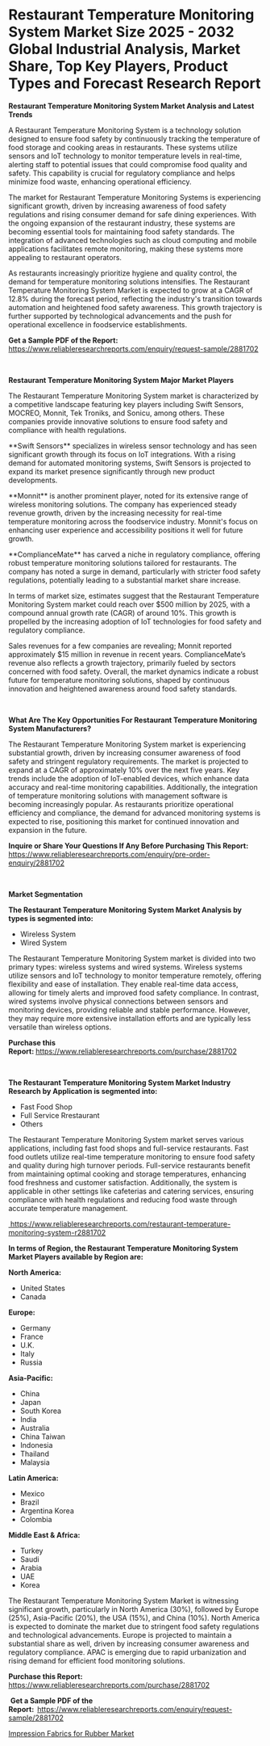 <p><h1>Restaurant Temperature Monitoring System Market Size 2025 - 2032 Global Industrial Analysis, Market Share, Top Key Players, Product Types and Forecast Research Report</h1></p><p><strong>Restaurant Temperature Monitoring System Market Analysis and Latest Trends</strong></p>
<p><p>A Restaurant Temperature Monitoring System is a technology solution designed to ensure food safety by continuously tracking the temperature of food storage and cooking areas in restaurants. These systems utilize sensors and IoT technology to monitor temperature levels in real-time, alerting staff to potential issues that could compromise food quality and safety. This capability is crucial for regulatory compliance and helps minimize food waste, enhancing operational efficiency.</p><p>The market for Restaurant Temperature Monitoring Systems is experiencing significant growth, driven by increasing awareness of food safety regulations and rising consumer demand for safe dining experiences. With the ongoing expansion of the restaurant industry, these systems are becoming essential tools for maintaining food safety standards. The integration of advanced technologies such as cloud computing and mobile applications facilitates remote monitoring, making these systems more appealing to restaurant operators.</p><p>As restaurants increasingly prioritize hygiene and quality control, the demand for temperature monitoring solutions intensifies. The Restaurant Temperature Monitoring System Market is expected to grow at a CAGR of 12.8% during the forecast period, reflecting the industry's transition towards automation and heightened food safety awareness. This growth trajectory is further supported by technological advancements and the push for operational excellence in foodservice establishments.</p></p>
<p><strong>Get a Sample PDF of the Report:&nbsp;</strong> <a href="https://www.reliableresearchreports.com/enquiry/request-sample/2881702?utm_campaign=3012&utm_medium=2&utm_source=Github&utm_content=ia&utm_term=12032025&utm_id=restaurant-temperature-monitoring-system">https://www.reliableresearchreports.com/enquiry/request-sample/2881702</a></p>
<p>&nbsp;</p>
<p><strong>Restaurant Temperature Monitoring System Major Market Players</strong></p>
<p><p>The Restaurant Temperature Monitoring System market is characterized by a competitive landscape featuring key players including Swift Sensors, MOCREO, Monnit, Tek Troniks, and Sonicu, among others. These companies provide innovative solutions to ensure food safety and compliance with health regulations.</p><p>**Swift Sensors** specializes in wireless sensor technology and has seen significant growth through its focus on IoT integrations. With a rising demand for automated monitoring systems, Swift Sensors is projected to expand its market presence significantly through new product developments.</p><p>**Monnit** is another prominent player, noted for its extensive range of wireless monitoring solutions. The company has experienced steady revenue growth, driven by the increasing necessity for real-time temperature monitoring across the foodservice industry. Monnit's focus on enhancing user experience and accessibility positions it well for future growth.</p><p>**ComplianceMate** has carved a niche in regulatory compliance, offering robust temperature monitoring solutions tailored for restaurants. The company has noted a surge in demand, particularly with stricter food safety regulations, potentially leading to a substantial market share increase.</p><p>In terms of market size, estimates suggest that the Restaurant Temperature Monitoring System market could reach over $500 million by 2025, with a compound annual growth rate (CAGR) of around 10%. This growth is propelled by the increasing adoption of IoT technologies for food safety and regulatory compliance.</p><p>Sales revenues for a few companies are revealing; Monnit reported approximately $15 million in revenue in recent years. ComplianceMate’s revenue also reflects a growth trajectory, primarily fueled by sectors concerned with food safety. Overall, the market dynamics indicate a robust future for temperature monitoring solutions, shaped by continuous innovation and heightened awareness around food safety standards.</p></p>
<p>&nbsp;</p>
<p><strong>What Are The Key Opportunities For Restaurant Temperature Monitoring System Manufacturers?</strong></p>
<p><p>The Restaurant Temperature Monitoring System market is experiencing substantial growth, driven by increasing consumer awareness of food safety and stringent regulatory requirements. The market is projected to expand at a CAGR of approximately 10% over the next five years. Key trends include the adoption of IoT-enabled devices, which enhance data accuracy and real-time monitoring capabilities. Additionally, the integration of temperature monitoring solutions with management software is becoming increasingly popular. As restaurants prioritize operational efficiency and compliance, the demand for advanced monitoring systems is expected to rise, positioning this market for continued innovation and expansion in the future.</p></p>
<p><strong>Inquire or Share Your Questions If Any Before Purchasing This Report:</strong> <a href="https://www.reliableresearchreports.com/enquiry/pre-order-enquiry/2881702?utm_campaign=3012&utm_medium=2&utm_source=Github&utm_content=ia&utm_term=12032025&utm_id=restaurant-temperature-monitoring-system">https://www.reliableresearchreports.com/enquiry/pre-order-enquiry/2881702</a></p>
<p>&nbsp;</p>
<p><strong>Market Segmentation</strong></p>
<p><strong>The Restaurant Temperature Monitoring System Market Analysis by types is segmented into:</strong></p>
<p><ul><li>Wireless System</li><li>Wired System</li></ul></p>
<p><p>The Restaurant Temperature Monitoring System market is divided into two primary types: wireless systems and wired systems. Wireless systems utilize sensors and IoT technology to monitor temperature remotely, offering flexibility and ease of installation. They enable real-time data access, allowing for timely alerts and improved food safety compliance. In contrast, wired systems involve physical connections between sensors and monitoring devices, providing reliable and stable performance. However, they may require more extensive installation efforts and are typically less versatile than wireless options.</p></p>
<p><strong>Purchase this Report:&nbsp;</strong><a href="https://www.reliableresearchreports.com/purchase/2881702?utm_campaign=3012&utm_medium=2&utm_source=Github&utm_content=ia&utm_term=12032025&utm_id=restaurant-temperature-monitoring-system">https://www.reliableresearchreports.com/purchase/2881702</a></p>
<p>&nbsp;</p>
<p><strong>The Restaurant Temperature Monitoring System Market Industry Research by Application is segmented into:</strong></p>
<p><ul><li>Fast Food Shop</li><li>Full Service Rrestaurant</li><li>Others</li></ul></p>
<p><p>The Restaurant Temperature Monitoring System market serves various applications, including fast food shops and full-service restaurants. Fast food outlets utilize real-time temperature monitoring to ensure food safety and quality during high turnover periods. Full-service restaurants benefit from maintaining optimal cooking and storage temperatures, enhancing food freshness and customer satisfaction. Additionally, the system is applicable in other settings like cafeterias and catering services, ensuring compliance with health regulations and reducing food waste through accurate temperature management.</p></p>
<p><a href="https://www.reliableresearchreports.com/restaurant-temperature-monitoring-system-r2881702?utm_campaign=3012&utm_medium=2&utm_source=Github&utm_content=ia&utm_term=12032025&utm_id=restaurant-temperature-monitoring-system">&nbsp;https://www.reliableresearchreports.com/restaurant-temperature-monitoring-system-r2881702</a></p>
<p><strong>In terms of Region, the Restaurant Temperature Monitoring System Market Players available by Region are:</strong></p>
<p>
    <p> <strong> North America: </strong>
        <ul>
            <li>United States</li>
            <li>Canada</li>
        </ul>
        </p> 
    <p> <strong> Europe: </strong>
        <ul>
            <li>Germany</li>
            <li>France</li>
            <li>U.K.</li>
            <li>Italy</li>
            <li>Russia</li>
        </ul>
        </p> 
    <p> <strong> Asia-Pacific: </strong>
        <ul>
            <li>China</li>
            <li>Japan</li>
            <li>South Korea</li>
            <li>India</li>
            <li>Australia</li>
            <li>China Taiwan</li>
            <li>Indonesia</li>
            <li>Thailand</li>
            <li>Malaysia</li>
        </ul>
        </p> 
    <p> <strong> Latin America: </strong>
        <ul>
            <li>Mexico</li>
            <li>Brazil</li>
            <li>Argentina Korea</li>
            <li>Colombia</li>
        </ul>
        </p> 
    <p> <strong> Middle East & Africa: </strong>
        <ul>
            <li>Turkey</li>
            <li>Saudi</li>
            <li>Arabia</li>
            <li>UAE</li>
            <li>Korea</li>
        </ul>
    </p>
    </p>
<p><p>The Restaurant Temperature Monitoring System Market is witnessing significant growth, particularly in North America (30%), followed by Europe (25%), Asia-Pacific (20%), the USA (15%), and China (10%). North America is expected to dominate the market due to stringent food safety regulations and technological advancements. Europe is projected to maintain a substantial share as well, driven by increasing consumer awareness and regulatory compliance. APAC is emerging due to rapid urbanization and rising demand for efficient food monitoring solutions.</p></p>
<p><strong>Purchase this Report: </strong><a href="https://www.reliableresearchreports.com/purchase/2881702?utm_campaign=3012&utm_medium=2&utm_source=Github&utm_content=ia&utm_term=12032025&utm_id=restaurant-temperature-monitoring-system">https://www.reliableresearchreports.com/purchase/2881702</a></p>
<p>&nbsp;<strong>Get a Sample PDF of the Report:&nbsp;&nbsp;</strong><a href="https://www.reliableresearchreports.com/enquiry/request-sample/2881702?utm_campaign=3012&utm_medium=2&utm_source=Github&utm_content=ia&utm_term=12032025&utm_id=restaurant-temperature-monitoring-system">https://www.reliableresearchreports.com/enquiry/request-sample/2881702</a></p>
<p><strong></strong></p>
<p><p><a href="https://github.com/raeezkenedz/Market-Research-Report-List-1/blob/main/impression-fabrics-for-rubber-market.md?utm_campaign=3012&utm_medium=2&utm_source=Github&utm_content=ia&utm_term=12032025&utm_id=restaurant-temperature-monitoring-system">Impression Fabrics for Rubber Market</a></p></p>
